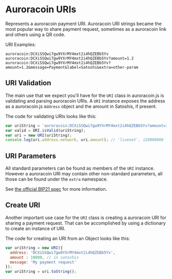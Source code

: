 # Auroracoin URIs
Represents a auroracoin payment URI. Auroracoin URI strings became the most popular way to share payment request, sometimes as a auroracoin link and others using a QR code.

URI Examples:

```
auroracoin:DCXiSSQwi7gw9YXrMY4mxt2i4hQZEBb5Yv
auroracoin:DCXiSSQwi7gw9YXrMY4mxt2i4hQZEBb5Yv?amount=1.2
auroracoin:DCXiSSQwi7gw9YXrMY4mxt2i4hQZEBb5Yv?amount=1.2&message=Payment&label=Satoshi&extra=other-param
```

## URI Validation
The main use that we expect you'll have for the `URI` class in auroracoin.js is validating and parsing auroracoin URIs. A `URI` instance exposes the address as a auroracoin.js `Address` object and the amount in Satoshis, if present.

The code for validating URIs looks like this:

```javascript
var uriString = 'auroracoin:DCXiSSQwi7gw9YXrMY4mxt2i4hQZEBb5Yv?amount=1.2';
var valid = URI.isValid(uriString);
var uri = new URI(uriString);
console.log(uri.address.network, uri.amount); // 'livenet', 120000000
```

## URI Parameters
All standard parameters can be found as members of the `URI` instance. However a auroracoin URI may contain other non-standard parameters, all those can be found under the `extra` namespace.

See [the official BIP21 spec](https://github.com/bitcoin/bips/blob/master/bip-0021.mediawiki) for more information.

## Create URI
Another important use case for the `URI` class is creating a auroracoin URI for sharing a payment request. That can be accomplished by using a dictionary to create an instance of URI.

The code for creating an URI from an Object looks like this:

```javascript
var uriString = new URI({
  address: 'DCXiSSQwi7gw9YXrMY4mxt2i4hQZEBb5Yv',
  amount : 10000, // in satoshis
  message: 'My payment request'
});
var uriString = uri.toString();
```
